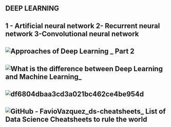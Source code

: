 ##  DEEP LEARNING 
## 1 - Artificial neural network          2-  Recurrent neural network  3-Convolutional neural network
   

## ![Approaches of Deep Learning _ Part 2](https://user-images.githubusercontent.com/100859586/216819415-caaeee51-eac1-4e37-a762-fc777fb28d61.png)
## ![What is the difference between Deep Learning and Machine Learning_](https://user-images.githubusercontent.com/100859586/216819433-3074e23f-3117-43d8-ba5e-2190ed8fcc71.png)
## ![df6804dbaa3cd3a021bc462ce4be954d](https://user-images.githubusercontent.com/100859586/216819554-9c23845e-c459-4abe-aaf9-6cdecf0d37f5.jpg)
## ![GitHub - FavioVazquez_ds-cheatsheets_ List of Data Science Cheatsheets to rule the world](https://user-images.githubusercontent.com/100859586/216819560-6dca4e4d-9f79-40c9-b392-216030287507.png)
